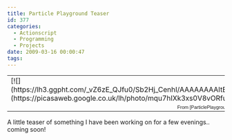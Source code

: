```yaml
---
title: Particle Playground Teaser
id: 377
categories:
  - Actionscript
  - Programming
  - Projects
date: 2009-03-16 00:00:47
tags:
---
```


<table style="width: auto;" border="0">
<tbody>
<tr>
<td>[![](https://lh3.ggpht.com/_vZ6zE_QJfu0/Sb2Hj_CenhI/AAAAAAAAItE/3yJxw7K7Z9c/s400/Chase%20by%20Someone.jpg)](https://picasaweb.google.co.uk/lh/photo/mqu7hIXk3xs0V8vORfuQBw?feat=embedwebsite)</td>
</tr>
<tr>
<td style="font-family:arial,sans-serif; font-size:11px; text-align:right">From [ParticlePlayground](https://picasaweb.google.co.uk/mike.cann/ParticlePlayground?feat=embedwebsite)</td>
</tr>
</tbody></table>
A little teaser of something I have been working on for a few evenings.. coming soon!